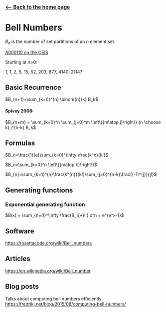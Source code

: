 ### [<-- Back to the home page](index.md)

# Bell Numbers

$B_n$ is the number of set partitions of an $n$ element set.

[A000110 on the OEIS](https://oeis.org/A000110)

Starting at n=0:

1, 1, 2, 5, 15, 52, 203, 877, 4140, 21147

## Basic Recurrence
$B_{n+1}=\sum_{k=0}^{n} \binom{n}{k} B_k$


#### Spivey 2008:

$B_{n+m} = \sum_{k=0}^n \sum_{j=0}^m \left\{{m\atop j}\right\} {n \choose k} j^{n-k} B_k$


## Formulas

$B_n=\frac{1}{e}\sum_{k=0}^\infty \frac{k^n}{k!}$

$B_n=\sum_{k=0}^n \left\{{n\atop k}\right\}$

$B_{n}=\sum_{k=1}^{n}\frac{k^{n}}{k!}\sum_{j=0}^{n-k}\frac{(-1)^{j}}{j!}$


## Generating functions

### Exponential generating function

$B(x) = \sum_{n=0}^\infty \frac{B_n}{n!} x^n = e^{e^x-1}$

## Software

https://rosettacode.org/wiki/Bell_numbers
 
## Articles
https://en.wikipedia.org/wiki/Bell_number
## Blog posts

Talks about computing bell numbers efficiently.
https://fredrikj.net/blog/2015/08/computing-bell-numbers/